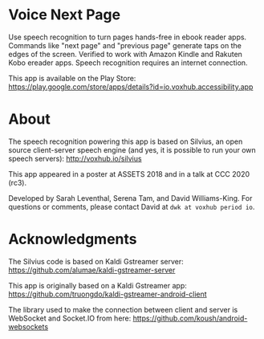 Voice Next Page
==============================

Use speech recognition to turn pages hands-free in ebook reader apps. Commands
like "next page" and "previous page" generate taps on the edges of the screen.
Verified to work with Amazon Kindle and Rakuten Kobo ereader apps. Speech
recognition requires an internet connection.

This app is available on the Play Store:
https://play.google.com/store/apps/details?id=io.voxhub.accessibility.app


About
============================

The speech recognition powering this app is based on Silvius, an open source
client-server speech engine (and yes, it is possible to run your own speech
servers): http://voxhub.io/silvius

This app appeared in a poster at ASSETS 2018 and in a talk at CCC 2020 (rc3).

Developed by Sarah Leventhal, Serena Tam, and David Williams-King. For
questions or comments, please contact David at `dwk at voxhub period io`.


Acknowledgments
==============================

The Silvius code is based on Kaldi Gstreamer server:
https://github.com/alumae/kaldi-gstreamer-server

This app is originally based on a Kaldi Gstreamer app:
https://github.com/truongdo/kaldi-gstreamer-android-client

The library used to make the connection between client and server is WebSocket
and Socket.IO from here: https://github.com/koush/android-websockets
